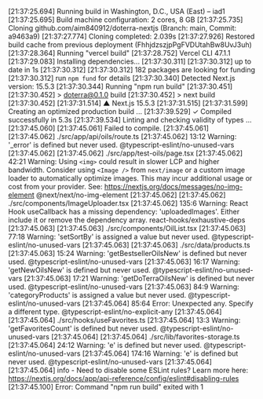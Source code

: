 [21:37:25.694] Running build in Washington, D.C., USA (East) – iad1
[21:37:25.695] Build machine configuration: 2 cores, 8 GB
[21:37:25.735] Cloning github.com/aim840912/doterra-nextjs (Branch: main, Commit: a9463a9)
[21:37:27.774] Cloning completed: 2.039s
[21:37:27.926] Restored build cache from previous deployment (FhhjdzszjpPgFVDUtahBw8UvJ3uh)
[21:37:28.364] Running "vercel build"
[21:37:28.752] Vercel CLI 47.1.1
[21:37:29.083] Installing dependencies...
[21:37:30.311]
[21:37:30.312] up to date in 1s
[21:37:30.312]
[21:37:30.312] 182 packages are looking for funding
[21:37:30.312]   run `npm fund` for details
[21:37:30.340] Detected Next.js version: 15.5.3
[21:37:30.344] Running "npm run build"
[21:37:30.451]
[21:37:30.452] > doterra@0.1.0 build
[21:37:30.452] > next build
[21:37:30.452]
[21:37:31.514]    ▲ Next.js 15.5.3
[21:37:31.515]
[21:37:31.599]    Creating an optimized production build ...
[21:37:39.529]  ✓ Compiled successfully in 5.3s
[21:37:39.534]    Linting and checking validity of types ...
[21:37:45.060]
[21:37:45.061] Failed to compile.
[21:37:45.061]
[21:37:45.062] ./src/app/api/oils/route.ts
[21:37:45.062] 13:12  Warning: '_error' is defined but never used.  @typescript-eslint/no-unused-vars
[21:37:45.062]
[21:37:45.062] ./src/app/test-oils/page.tsx
[21:37:45.062] 42:21  Warning: Using `<img>` could result in slower LCP and higher bandwidth. Consider using `<Image />` from `next/image` or a custom image loader to automatically optimize images. This may incur additional usage or cost from your provider. See: https://nextjs.org/docs/messages/no-img-element  @next/next/no-img-element
[21:37:45.062]
[21:37:45.062] ./src/components/ImageUploader.tsx
[21:37:45.062] 135:6  Warning: React Hook useCallback has a missing dependency: 'uploadedImages'. Either include it or remove the dependency array.  react-hooks/exhaustive-deps
[21:37:45.063]
[21:37:45.063] ./src/components/OilList.tsx
[21:37:45.063] 77:18  Warning: 'setSortBy' is assigned a value but never used.  @typescript-eslint/no-unused-vars
[21:37:45.063]
[21:37:45.063] ./src/data/products.ts
[21:37:45.063] 15:24  Warning: 'getBestsellerOilsNew' is defined but never used.  @typescript-eslint/no-unused-vars
[21:37:45.063] 16:17  Warning: 'getNewOilsNew' is defined but never used.  @typescript-eslint/no-unused-vars
[21:37:45.063] 17:21  Warning: 'getDoTerraOilsNew' is defined but never used.  @typescript-eslint/no-unused-vars
[21:37:45.063] 84:9  Warning: 'categoryProducts' is assigned a value but never used.  @typescript-eslint/no-unused-vars
[21:37:45.064] 85:64  Error: Unexpected any. Specify a different type.  @typescript-eslint/no-explicit-any
[21:37:45.064]
[21:37:45.064] ./src/hooks/useFavorites.ts
[21:37:45.064] 13:3  Warning: 'getFavoritesCount' is defined but never used.  @typescript-eslint/no-unused-vars
[21:37:45.064]
[21:37:45.064] ./src/lib/favorites-storage.ts
[21:37:45.064] 24:12  Warning: 'e' is defined but never used.  @typescript-eslint/no-unused-vars
[21:37:45.064] 174:16  Warning: 'e' is defined but never used.  @typescript-eslint/no-unused-vars
[21:37:45.064]
[21:37:45.064] info  - Need to disable some ESLint rules? Learn more here: https://nextjs.org/docs/app/api-reference/config/eslint#disabling-rules
[21:37:45.100] Error: Command "npm run build" exited with 1